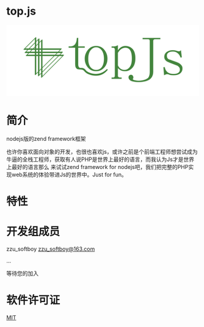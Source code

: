 # top.js
<div align="center">
   <img width=710px src="/assets/images/topjs2.png?raw=true">
</div>

# 简介
nodejs版的zend framework框架

也许你喜欢面向对象的开发，也很也喜欢js，或许之前是个前端工程师想尝试成为牛逼的全栈工程师，获取有人说PHP是世界上最好的语言，而我认为Js才是世界上最好的语言那么
来试试zend framework for nodejs吧，我们把完整的PHP实现web系统的体验带进Js的世界中。Just for fun。

# 特性

# 开发组成员
zzu_softboy <zzu_softboy@163.com>

...

等待您的加入


# 软件许可证
[MIT](https://github.com/qcoreteam/topjs/blob/master/LICENSE)
